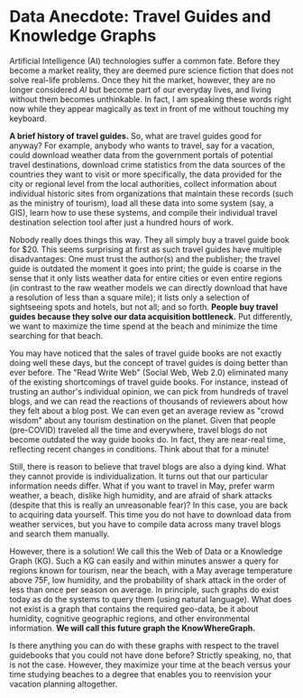 # Data Anecdote: Travel Guides and Knowledge Graphs

Artificial Intelligence (AI) technologies suffer a common fate. Before they become a market reality, they are deemed pure science fiction that does not solve real-life problems. Once they hit the market, however, they are no longer considered *AI* but become part of our everyday lives, and living without them becomes unthinkable. In fact, I am speaking these words right now while they appear magically as text in front of me without touching my keyboard.

**A brief history of travel guides.** So, what are travel guides good for anyway? For example, anybody who wants to travel, say for a vacation, could download weather data from the government portals of potential travel destinations, download crime statistics from the data sources of the countries they want to visit or more specifically, the data provided for the city or regional level from the local authorities, collect information about individual historic sites from organizations that maintain these records (such as the ministry of tourism), load all these data into some system (say, a GIS), learn how to use these systems, and compile their individual travel destination selection tool after just a hundred hours of work. 

Nobody really does things this way. They all simply buy a travel guide book for $20. This seems surprising at first as such travel guides have multiple disadvantages: One must trust the author(s) and the publisher; the travel guide is outdated the moment it goes into print; the guide is coarse in the sense that it only lists weather data for entire cities or even entire regions (in contrast to the raw weather models we can directly download that have a resolution of less than a square mile); it lists only a selection of sightseeing spots and hotels, but not all; and so forth. **People buy travel guides because they solve our data acquisition bottleneck.** Put differently, we want to maximize the time spend at the beach and minimize the time searching for that beach. 

You may have noticed that the sales of travel guide books are not exactly doing well these days, but the concept of travel guides is doing better than ever before. The "Read Write Web" (Social Web, Web 2.0) eliminated many of the existing shortcomings of travel guide books. For instance, instead of trusting an author's individual opinion, we can pick from hundreds of travel blogs, and we can read the reactions of thousands of reviewers about how they felt about a blog post. We can even get an average review as "crowd wisdom" about any tourism destination on the planet. Given that people (pre-COVID) traveled all the time and everywhere, travel blogs do not become outdated the way guide books do. In fact, they are near-real time, reflecting recent changes in conditions. Think about that for a minute!

Still, there is reason to believe that travel blogs are also a dying kind. What they cannot provide is individualization. It turns out that our particular information needs differ. What if you want to travel in May, prefer warm weather, a beach, dislike high humidity, and are afraid of shark attacks (despite that this is really an unreasonable fear)? In this case, you are back to acquiring data yourself. This time you do not have to download data from weather services, but you have to compile data across many travel blogs and search them manually.

However, there is a solution! We call this the Web of Data or a Knowledge Graph (KG). Such a KG can easily and within minutes answer a query for regions known for tourism, near the beach, with a May average temperature above 75F, low humidity, and the probability of shark attack in the order of less than once per season on average. In principle, such graphs do exist today as do the systems to query them (using natural language). What does not exist is a graph that contains the required geo-data, be it about humidity, cognitive geographic regions,  and other environmental information. **We will call this future graph the KnowWhereGraph.**

Is there anything you can do with these graphs with respect to the travel guidebooks that you could not have done before? Strictly speaking, no, that is not the case. However, they maximize your time at the beach versus your time studying beaches to a degree that enables you to reenvision your vacation planning altogether.
